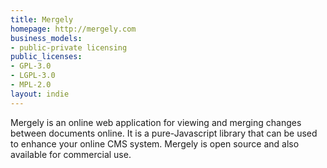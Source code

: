```yaml
---
title: Mergely
homepage: http://mergely.com
business_models:
- public-private licensing
public_licenses:
- GPL-3.0
- LGPL-3.0
- MPL-2.0
layout: indie
---
```


Mergely is an online web application for viewing and merging changes between documents online.  It is a pure-Javascript library that can be used to enhance your online CMS system.  Mergely is open source and also available for commercial use.

